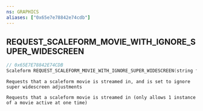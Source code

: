 ```yaml
---
ns: GRAPHICS
aliases: ["0x65e7e78842e74cdb"]
---
```

## REQUEST_SCALEFORM_MOVIE_WITH_IGNORE_SUPER_WIDESCREEN

```c
// 0x65E7E78842E74CDB
Scaleform REQUEST_SCALEFORM_MOVIE_WITH_IGNORE_SUPER_WIDESCREEN(string filename);
```

```
Requests that a scaleform movie is streamed in, and is set to ignore super widescreen adjustments

Requests that a scaleform movie is streamed in (only allows 1 instance of a movie active at one time)
```
